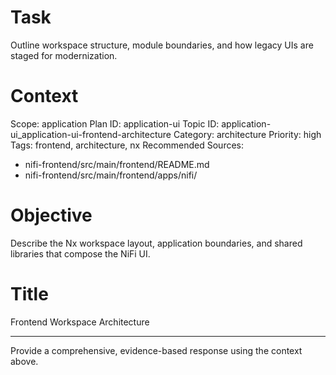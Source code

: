# Task
Outline workspace structure, module boundaries, and how legacy UIs are staged for modernization.

# Context
Scope: application
Plan ID: application-ui
Topic ID: application-ui_application-ui-frontend-architecture
Category: architecture
Priority: high
Tags: frontend, architecture, nx
Recommended Sources:
- nifi-frontend/src/main/frontend/README.md
- nifi-frontend/src/main/frontend/apps/nifi/

# Objective
Describe the Nx workspace layout, application boundaries, and shared libraries that compose the NiFi UI.

# Title
Frontend Workspace Architecture

---

Provide a comprehensive, evidence-based response using the context above.
